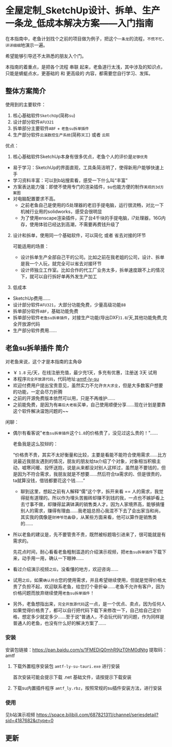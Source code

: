 # 全屋定制_SketchUp设计、拆单、生产一条龙_低成本解决方案——入门指南
在本指南中，老鱼计划找个之前的项目做为例子，把这个`一条龙`的流程，`不慌不忙`、`详详细细`地演示一遍。

希望能够引导还不太熟悉的朋友入个门。

本指南的着重点，是把各个流程 串联 起来，老鱼道行太浅，其中涉及的知识点，只能是蜻蜓点水，更基础的 和 更高级的 内容，都需要您自行学习、发挥。

## 整体方案简介
使用到的主要软件：
1. 核心基础软件`SketchUp`(简称`su`)
2. 设计部分软件`AFU321`
3. 拆单部分主要软件`ABF` + `老鱼su拆单插件`
5. 生产部分软件`云溪数控生产系统`(简称`天工`) 或者 `云熙`

优点：
1. 核心基础软件SketchUp本身有很多优点，老鱼个人的评价是`足够优秀`
  + 易于学习：SketchUp的界面直观，工具条简洁明了，使得新用户能够快速上手
  + 学习资料丰富：可以到b站搜索看，感受一下什么叫“丰富”
  + 方案表达能力强：即使不使用专门的渲染插件，su也能方便的制作`美观的3d方案图`
  + 对电脑配置要求不高。
    + 之前老鱼自己是使用的i5处理器的老旧手提电脑，运行很流畅，对比一下机械行业用的solidworks，感受会很明显
    + 为了使用enscape渲染插件，买了台4千块的手提电脑，i7处理器，16G内存，使用体验已经达到高潮，不需要再费钱升级了

2. 设计和拆单，使用同一个基础软件，可以简化 或者 省去对接的环节

    可能适用的场景：
    + 设计拆单生产全部自己干的公司。比如之前在我老姐的公司，设计、拆单是我一个人玩，就完全可以省去对接环节
    + 设计师独立工作室。比如合作的代工厂业务太多，拆单速度跟不上的情况下，就可以自行拆好单再外发生产加工

3. 低成本
  + SketchUp费用……
  + 设计部分软件`AFU321`，大部分功能免费，少量高级功能`88`
  + 拆单部分软件`ABF`，基础功能免费
  + 拆单部分软件`老鱼su拆单插件`，对接生产功能(导出DXF)`1.8`/天,其他功能免费,完全开放源代码
  + 生产部分软件费用……

## 老鱼su拆单插件 简介
对老鱼来说，这个才是本指南的主角😄

+ ￥ `1.8` 元/天，在线注册充值，最少充1天，多充有优惠，注册送 3天 试用
+ 本程序`完全开放源代码`，代码地址:[amtf-ly-su](https://gitee.com/yiguxianyun/amtf-ly-su)
+ 欢迎付费用户提出宝贵意见，虽然实力不允许`贪大求全`，但是大多数客户想要的功能，一定会尽力折腾
+ 之前的开源免费版本依然可以用，只是不再维护……
+ 之前能免费，是因为有`幕后大老板`买单，自己使用顺便分享……现在计划是要靠这个软件解决温饱问题的~~

闲聊：
+ 偶尔有看客说"`老鱼su拆单插件`这个`1.8`的价格贵了，没见过这么贵的！"……
 
  老鱼我是这么狡辩的：

  “价格贵不贵，其实不太好衡量和比较，主要是看能不能符合使用需求……比方说最近我朋友遇到的情况，朋友的朋友给ta介绍了个对象，对象相当积极主动，嘘寒问暖、投怀送抱，说是从来都没对别人这样过，虽然是不要钱的，但是因为不符合需求，我朋友就是不想要……然后符合ta需求的、但是很贵的，ta就算没钱，借钱都要花这个钱……”

  + 聊到这里，想起之前有人解释“儒”这个字，拆开来看 == 人的需求，我觉得挺有道理的。所以作为埋头苦搬砖却赚不到钱的我，一点也不嫉妒看上去寸事不做，却赚得盆满钵满的销售类人才。因为人家境界高，能够搞懂别人的需求，赚得有理由……我老姐总担心我混不下去了会出家当和尚，其实我的偶像是`财神爷范蠡`😄，从某些方面来看，他可以算作是销售类的……

+ 所以老鱼的建议是，先不要管贵不贵，既然被标题吸引进来了，很可能就是有需求的。

  先花点时间，耐心看看老鱼粗制滥造的介绍演示视频，把`老鱼su拆单插件`下载下来，动手用一用，确认一下眼神……
+ 看过介绍演示视频`之后`，没看懂的地方，欢迎咨询……
+ 试用`之后`，如果`确认符合`您的使用需求，并且希望继续使用，但就是觉得价格太贵了负担不起，欢迎联系老鱼，给您打个骨折😀……老鱼不允许有客户，因为价格问题而放弃继续使用`老鱼su拆单插件`！
+ 另外，老鱼想指出来，`完全开放源代码`这一点，是一个优点、卖点，因为任何人如果觉得价格贵了，都可以自行把代码下载下来修改一下，自己给自己定价格，想定多少就定多少……至于说"普通人，不会玩代码"的问题，作为同样是普通人的老鱼，也没有什么好的解决方案了……

### 安装
安装包链接：https://pan.baidu.com/s/1FMEDiQ0mhR9jzT0hM0dNtg 
提取码：amtf

1. 下载外置程序安装包 `amtf-ly-su-tauri.exe` 进行安装

    首次安装可能会提示下载 .net 基础文件，请按提示下载安装

2. 下载su内置插件程序 `amtf_ly.rbz`，按照常规的su插件安装方法，进行安装


### 使用
见b站演示视频 https://space.bilibili.com/687821311/channel/seriesdetail?sid=4187682&ctype=0


## 更新
<agx/>





<script setup>
import agx from "./更新日志.vue"
// import tuoz from "./拖拽.vue"
</script>



